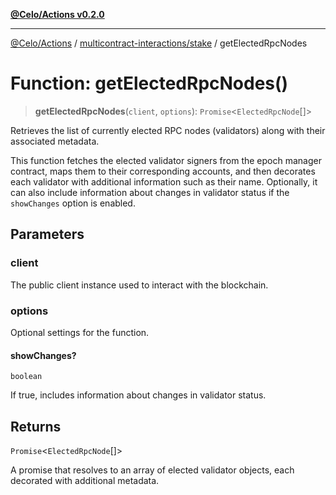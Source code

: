 [**@Celo/Actions v0.2.0**](../../../README.md)

***

[@Celo/Actions](../../../modules.md) / [multicontract-interactions/stake](../README.md) / getElectedRpcNodes

# Function: getElectedRpcNodes()

> **getElectedRpcNodes**(`client`, `options`): `Promise`\<`ElectedRpcNode`[]\>

Retrieves the list of currently elected RPC nodes (validators) along with their associated metadata.

This function fetches the elected validator signers from the epoch manager contract,
maps them to their corresponding accounts, and then decorates each validator with additional
information such as their name. Optionally, it can also include information about changes
in validator status if the `showChanges` option is enabled.

## Parameters

### client

The public client instance used to interact with the blockchain.

### options

Optional settings for the function.

#### showChanges?

`boolean`

If true, includes information about changes in validator status.

## Returns

`Promise`\<`ElectedRpcNode`[]\>

A promise that resolves to an array of elected validator objects, each decorated with additional metadata.
